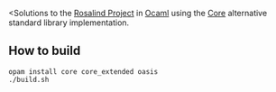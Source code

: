 <Solutions to the [Rosalind Project](http://rosalind.info/) in
[Ocaml](http://ocaml.org/) using the
[Core](https://bitbucket.org/yminsky/ocaml-core/wiki/Home) alternative
standard library implementation.

How to build
------------

    opam install core core_extended oasis
    ./build.sh

